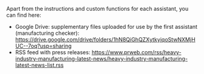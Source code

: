 Apart from the instructions and custom functions for each assistant, you can find here:
* Google Drive: supplementary files uploaded for use by the first assistant (manufacturing checker): https://drive.google.com/drive/folders/1hN8QiGhQZXytkyiqoStwNXMjHUC--7oq?usp=sharing
* RSS feed with press releases: https://www.prweb.com/rss/heavy-industry-manufacturing-latest-news/heavy-industry-manufacturing-latest-news-list.rss
